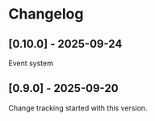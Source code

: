 # Changelog

## [0.10.0] - 2025-09-24

Event system

## [0.9.0] - 2025-09-20

Change tracking started with this version.
